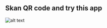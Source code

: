 ## Skan QR code and try this app ##

![alt text][id]

[id]: https://wiki.kikapptools.com/wp-content/uploads/2016/01/shopQR.png
